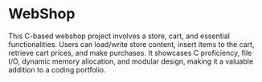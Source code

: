 # WebShop
This C-based webshop project involves a store, cart, and essential functionalities. Users can load/write store content, insert items to the cart, retrieve cart prices, and make purchases. It showcases C proficiency, file I/O, dynamic memory allocation, and modular design, making it a valuable addition to a coding portfolio.
